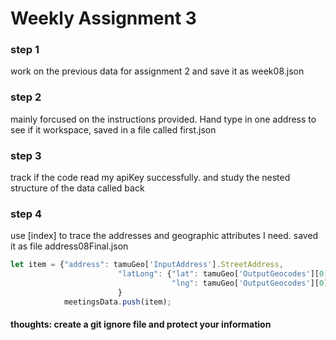 # Weekly Assignment 3
### step 1
work on the previous data for assignment 2 and save it as week08.json

### step 2
mainly forcused on the instructions provided. Hand type in one address to see if it workspace, saved in a file called first.json

### step 3

track if the code read my apiKey successfully. and study the nested structure of the data called back

### step 4
use [index] to trace the addresses and geographic attributes I need. saved it as file address08Final.json


```javascript
let item = {"address": tamuGeo['InputAddress'].StreetAddress, 
                        "latLong": {"lat": tamuGeo['OutputGeocodes'][0].OutputGeocode.Latitude, 
                                    "lng": tamuGeo['OutputGeocodes'][0].OutputGeocode.Longitude}
                        }
            meetingsData.push(item);
```

#### thoughts: create a git ignore file and protect your information
